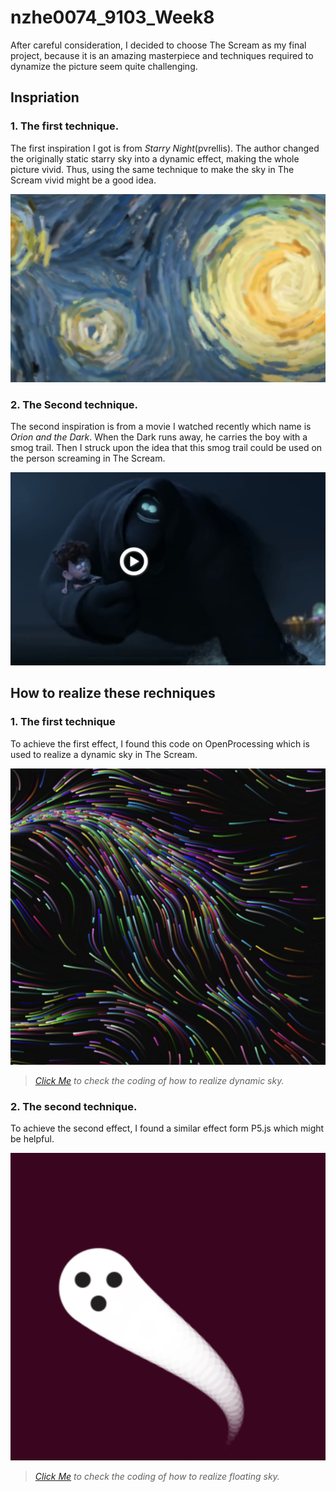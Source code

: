 # nzhe0074_9103_Week8

After careful consideration, I decided to choose The Scream as my final project, because it is an amazing masterpiece and techniques required to dynamize the picture seem quite challenging.

## Inspriation ##

### 1. The first technique. ###

The first inspiration I got is from *Starry Night*(pvrellis). The author changed the originally static starry sky into a dynamic effect, making the whole picture vivid. Thus, using the same technique to make the sky in The Scream vivid might be a good idea.

![An images of inspiration](assets/1.png)

### 2. The Second technique. ###

The second inspiration is from a movie I watched recently which name is  *Orion and the Dark*. When the Dark runs away, he carries the boy with a smog trail. Then I struck upon the idea that this smog trail could be used on the person screaming in The Scream.

![An images of inspiration](assets/2.png)

## How to realize these rechniques ##

### 1. The first technique ###


To achieve the first effect, I found this code on OpenProcessing which is used to realize a dynamic sky in The Scream.

![](assets/3.png)
> *[Click Me](https://openprocessing.org/sketch/1890784) to check the coding of how to realize dynamic sky.*


### 2. The second technique. ###

To achieve the second effect, I found a similar effect form P5.js which might be helpful.

![An images of floating ghost](assets/4.png)
>*[Click Me](https://happycoding.io/tutorials/p5js/animation/ghost) to check the coding of how to realize floating sky.*



